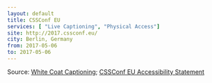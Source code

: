 ```yaml
---
layout: default
title: CSSConf EU
services: [ "Live Captioning", "Physical Access"]
site: http://2017.cssconf.eu/
city: Berlin, Germany
from: 2017-05-06
to: 2017-05-06
---
```


Source: [White Coat Captioning](http://www.whitecoatcaptioning.com/); [CSSConf EU Accessibility Statement](http://2017.cssconf.eu/accessibility/)
